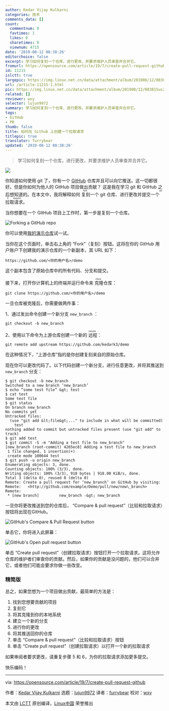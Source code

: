 ```yaml
---
author: Kedar Vijay Kulkarni
categories: 技术
comments_data: []
count:
  commentnum: 0
  favtimes: 1
  likes: 0
  sharetimes: 0
  viewnum: 4715
date: '2019-08-12 08:38:26'
editorchoice: false
excerpt: 学习如何复刻一个仓库，进行更改，并要求维护人员审查并合并它。
fromurl: https://opensource.com/article/19/7/create-pull-request-github
id: 11215
islctt: true
largepic: https://img.linux.net.cn/data/attachment/album/201908/12/083815us2bi03i0sbvge3p.jpg
url: /article-11215-1.html
pic: https://img.linux.net.cn/data/attachment/album/201908/12/083815us2bi03i0sbvge3p.jpg.thumb.jpg
related: []
reviewer: wxy
selector: lujun9972
summary: 学习如何复刻一个仓库，进行更改，并要求维护人员审查并合并它。
tags:
- GitHub
- PR
thumb: false
title: 如何在 Github 上创建一个拉取请求
titlepic: true
translator: furrybear
updated: '2019-08-12 08:38:26'
---
```



> 
> 学习如何复刻一个仓库，进行更改，并要求维护人员审查并合并它。
> 
> 
> 


![](/data/attachment/album/201908/12/083815us2bi03i0sbvge3p.jpg)


你知道如何使用 git 了，你有一个 [GitHub](https://github.com/) 仓库并且可以向它推送。这一切都很好。但是你如何为他人的 GitHub 项目做出贡献？ 这是我在学习 git 和 GitHub 之后想知道的。在本文中，我将解释如何<ruby> 复刻 <rt>  fork </rt></ruby>一个 git 仓库、进行更改并提交一个<ruby> 拉取请求 <rt>  pull request </rt></ruby>。


当你想要在一个 GitHub 项目上工作时，第一步是复刻一个仓库。


![Forking a GitHub repo](/data/attachment/album/201908/12/083829ezkve669q5lxwql8.png "Forking a GitHub repo")


你可以使用[我的演示仓库](https://github.com/kedark3/demo)试一试。


当你在这个页面时，单击右上角的 “Fork”（复刻）按钮。这将在你的 GitHub 用户账户下创建我的演示仓库的一个新副本，其 URL 如下：



```
https://github.com/<你的用户名>/demo
```

这个副本包含了原始仓库中的所有代码、分支和提交。


接下来，打开你计算机上的终端并运行命令来<ruby> 克隆 <rt>  clone </rt></ruby>仓库：



```
git clone https://github.com/<你的用户名>/demo
```

一旦仓库被克隆后，你需要做两件事：


1、通过发出命令创建一个新分支 `new_branch` ：



```
git checkout -b new_branch
```

2、使用以下命令为上游仓库创建一个新的<ruby> 远程 <rt>  remote </rt></ruby>：



```
git remote add upstream https://github.com/kedark3/demo
```

在这种情况下，“上游仓库”指的是你创建复刻来自的原始仓库。


现在你可以更改代码了。以下代码创建一个新分支，进行任意更改，并将其推送到 `new_branch` 分支：



```
$ git checkout -b new_branch
Switched to a new branch ‘new_branch’
$ echo “some test file” &gt; test
$ cat test
Some test file
$ git status
On branch new_branch
No commits yet
Untracked files:
  (use "git add &lt;file&gt;..." to include in what will be committed)
    test
nothing added to commit but untracked files present (use "git add" to track)
$ git add test
$ git commit -S -m "Adding a test file to new_branch"
[new_branch (root-commit) 4265ec8] Adding a test file to new_branch
 1 file changed, 1 insertion(+)
 create mode 100644 test
$ git push -u origin new_branch
Enumerating objects: 3, done.
Counting objects: 100% (3/3), done.
Writing objects: 100% (3/3), 918 bytes | 918.00 KiB/s, done.
Total 3 (delta 0), reused 0 (delta 0)
Remote: Create a pull request for ‘new_branch’ on GitHub by visiting:
Remote:   <http://github.com/example/Demo/pull/new/new\_branch>
Remote:
 * [new branch]         new_branch -&gt; new_branch
```

一旦你将更改推送到您的仓库后， “Compare & pull request”（比较和拉取请求）按钮将出现在GitHub。


![GitHub's Compare & Pull Request button](/data/attachment/album/201908/12/083831h561cj4vedjpuvcp.png "GitHub's Compare & Pull Request button")


单击它，你将进入此屏幕：


![GitHub's Open pull request button](/data/attachment/album/201908/12/083832gjsgsskscs8sk616.png "GitHub's Open pull request button")


单击 “Create pull request”（创建拉取请求）按钮打开一个拉取请求。这将允许仓库的维护者们审查你的贡献。然后，如果你的贡献是没问题的，他们可以合并它，或者他们可能会要求你做一些改变。


### 精简版


总之，如果您想为一个项目做出贡献，最简单的方法是：


1. 找到您想要贡献的项目
2. 复刻它
3. 将其克隆到你的本地系统
4. 建立一个新的分支
5. 进行你的更改
6. 将其推送回你的仓库
7. 单击 “Compare & pull request”（比较和拉取请求）按钮
8. 单击 “Create pull request”（创建拉取请求）以打开一个新的拉取请求


如果审阅者要求更改，请重复步骤 5 和 6，为你的拉取请求添加更多提交。


快乐编码！




---


via: <https://opensource.com/article/19/7/create-pull-request-github>


作者：[Kedar Vijay Kulkarni](https://opensource.com/users/kkulkarnhttps://opensource.com/users/fontanahttps://opensource.com/users/mhanwellhttps://opensource.com/users/mysentimentshttps://opensource.com/users/greg-p) 选题：[lujun9972](https://github.com/lujun9972) 译者：[furrybear](https://github.com/furrybear) 校对：[wxy](https://github.com/wxy)


本文由 [LCTT](https://github.com/LCTT/TranslateProject) 原创编译，[Linux中国](https://linux.cn/) 荣誉推出